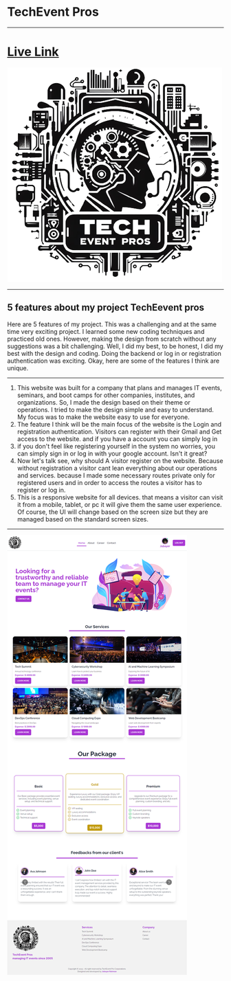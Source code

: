 # TechEvent Pros
---

# [Live Link](https://assignment-9-da9d1.web.app/)

![Logo](/src/imgs/logo.png)

---
## 5 features about my project TechEevent pros

Here are 5 features of my project. This was a challenging and at the same time very exciting project. I learned some new coding techniques and practiced old ones. However, making the design from scratch without any suggestions was a bit challenging. Well, I did my best, to be honest, I did my best with the design and coding. Doing the backend or log in or registration authentication was exciting. Okay, here are some of the features I think are unique.

---

1. This website was built for a company that plans and manages IT events, seminars, and boot camps for other companies, institutes, and organizations. So, I made the design based on their theme or operations. I tried to make the design simple and easy to understand. My focus was to make the website easy to use for everyone.
2. The feature I think will be the main focus of the website is the Login and registration authentication. Visitors can register with their Gmail and  Get access to the website. and if you have a account you can simply log in 
3. if you don't feel like registering yourself in the system no worries, you can simply sign in or log in with your google account. Isn't it great?
4. Now let's talk see, why should A visitor register on the website. Because without registration a visitor cant lean everything about our operations and services. because I made some necessary routes private only for registered users and in order to access the routes a visitor has to register or log in.
5. This is a responsive website for all devices. that means a visitor can visit it from a mobile, tablet, or pc it will give them the same user experience. Of course, the UI will change based on the screen size but they are managed based on the standard screen sizes.  
---
![Layout](/src/imgs/layout.png)
